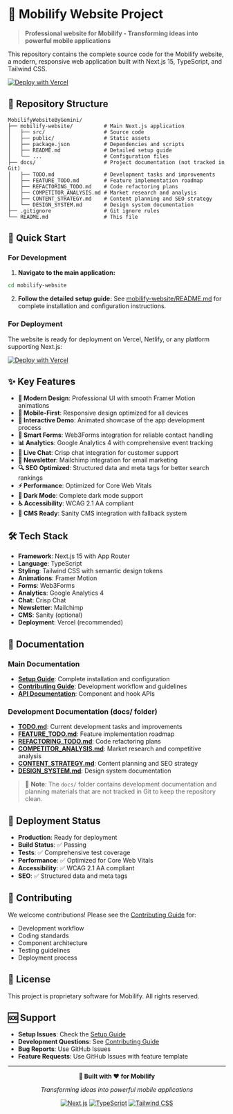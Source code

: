 # 🚀 Mobilify Website Project

> **Professional website for Mobilify - Transforming ideas into powerful mobile applications**

This repository contains the complete source code for the Mobilify website, a modern, responsive web application built with Next.js 15, TypeScript, and Tailwind CSS.

[![Deploy with Vercel](https://vercel.com/button)](https://vercel.com/new/clone?repository-url=https://github.com/TarekRefaei/MobilifyWebsiteByGemini)

## 📁 Repository Structure

```
MobilifyWebsiteByGemini/
├── mobilify-website/          # Main Next.js application
│   ├── src/                   # Source code
│   ├── public/                # Static assets
│   ├── package.json           # Dependencies and scripts
│   ├── README.md              # Detailed setup guide
│   └── ...                    # Configuration files
├── docs/                      # Project documentation (not tracked in Git)
│   ├── TODO.md                # Development tasks and improvements
│   ├── FEATURE_TODO.md        # Feature implementation roadmap
│   ├── REFACTORING_TODO.md    # Code refactoring plans
│   ├── COMPETITOR_ANALYSIS.md # Market research and analysis
│   ├── CONTENT_STRATEGY.md    # Content planning and SEO strategy
│   └── DESIGN_SYSTEM.md       # Design system documentation
├── .gitignore                 # Git ignore rules
└── README.md                  # This file
```

## 🚀 Quick Start

### For Development

1. **Navigate to the main application:**
```bash
cd mobilify-website
```

2. **Follow the detailed setup guide:**
See [mobilify-website/README.md](./mobilify-website/README.md) for complete installation and configuration instructions.

### For Deployment

The website is ready for deployment on Vercel, Netlify, or any platform supporting Next.js:

[![Deploy with Vercel](https://vercel.com/button)](https://vercel.com/new/clone?repository-url=https://github.com/TarekRefaei/MobilifyWebsiteByGemini)

## ✨ Key Features

- **🎨 Modern Design**: Professional UI with smooth Framer Motion animations
- **📱 Mobile-First**: Responsive design optimized for all devices
- **🎯 Interactive Demo**: Animated showcase of the app development process
- **📧 Smart Forms**: Web3Forms integration for reliable contact handling
- **📊 Analytics**: Google Analytics 4 with comprehensive event tracking
- **💬 Live Chat**: Crisp chat integration for customer support
- **📰 Newsletter**: Mailchimp integration for email marketing
- **🔍 SEO Optimized**: Structured data and meta tags for better search rankings
- **⚡ Performance**: Optimized for Core Web Vitals
- **🌙 Dark Mode**: Complete dark mode support
- **♿ Accessibility**: WCAG 2.1 AA compliant
- **📝 CMS Ready**: Sanity CMS integration with fallback system

## 🛠️ Tech Stack

- **Framework**: Next.js 15 with App Router
- **Language**: TypeScript
- **Styling**: Tailwind CSS with semantic design tokens
- **Animations**: Framer Motion
- **Forms**: Web3Forms
- **Analytics**: Google Analytics 4
- **Chat**: Crisp Chat
- **Newsletter**: Mailchimp
- **CMS**: Sanity (optional)
- **Deployment**: Vercel (recommended)

## 📖 Documentation

### Main Documentation
- **[Setup Guide](./mobilify-website/README.md)**: Complete installation and configuration
- **[Contributing Guide](./mobilify-website/CONTRIBUTING.md)**: Development workflow and guidelines
- **[API Documentation](./mobilify-website/docs/API.md)**: Component and hook APIs

### Development Documentation (docs/ folder)
- **[TODO.md](./docs/TODO.md)**: Current development tasks and improvements
- **[FEATURE_TODO.md](./docs/FEATURE_TODO.md)**: Feature implementation roadmap
- **[REFACTORING_TODO.md](./docs/REFACTORING_TODO.md)**: Code refactoring plans
- **[COMPETITOR_ANALYSIS.md](./docs/COMPETITOR_ANALYSIS.md)**: Market research and competitive analysis
- **[CONTENT_STRATEGY.md](./docs/CONTENT_STRATEGY.md)**: Content planning and SEO strategy
- **[DESIGN_SYSTEM.md](./docs/DESIGN_SYSTEM.md)**: Design system documentation

> 📝 **Note**: The `docs/` folder contains development documentation and planning materials that are not tracked in Git to keep the repository clean.

## 🚀 Deployment Status

- **Production**: Ready for deployment
- **Build Status**: ✅ Passing
- **Tests**: ✅ Comprehensive test coverage
- **Performance**: ✅ Optimized for Core Web Vitals
- **Accessibility**: ✅ WCAG 2.1 AA compliant
- **SEO**: ✅ Structured data and meta tags

## 🤝 Contributing

We welcome contributions! Please see the [Contributing Guide](./mobilify-website/CONTRIBUTING.md) for:

- Development workflow
- Coding standards
- Component architecture
- Testing guidelines
- Deployment process

## 📄 License

This project is proprietary software for Mobilify. All rights reserved.

## 🆘 Support

- **Setup Issues**: Check the [Setup Guide](./mobilify-website/README.md)
- **Development Questions**: See [Contributing Guide](./mobilify-website/CONTRIBUTING.md)
- **Bug Reports**: Use GitHub Issues
- **Feature Requests**: Use GitHub Issues with feature template

---

<div align="center">

**🚀 Built with ❤️ for Mobilify**

*Transforming ideas into powerful mobile applications*

[![Next.js](https://img.shields.io/badge/Next.js-15-black?style=flat-square&logo=next.js)](https://nextjs.org/)
[![TypeScript](https://img.shields.io/badge/TypeScript-5-blue?style=flat-square&logo=typescript)](https://www.typescriptlang.org/)
[![Tailwind CSS](https://img.shields.io/badge/Tailwind-3-38B2AC?style=flat-square&logo=tailwind-css)](https://tailwindcss.com/)

</div>
